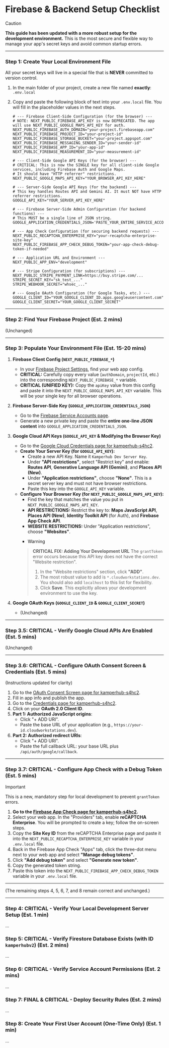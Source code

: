 
# Firebase & Backend Setup Checklist

> [!CAUTION]
> **This guide has been updated with a more robust setup for the development environment.** This is the most secure and flexible way to manage your app's secret keys and avoid common startup errors.

---

### Step 1: Create Your Local Environment File

All your secret keys will live in a special file that is **NEVER** committed to version control.

1.  In the main folder of your project, create a new file named **exactly**:
    `.env.local`

2.  Copy and paste the following block of text into your `.env.local` file. You will fill in the placeholder values in the next steps.

    ```env
    # --- Firebase Client-Side Configuration (for the browser) ---
    # NOTE: NEXT_PUBLIC_FIREBASE_API_KEY is now DEPRECATED. The app will use NEXT_PUBLIC_GOOGLE_MAPS_API_KEY for auth.
    NEXT_PUBLIC_FIREBASE_AUTH_DOMAIN="your-project.firebaseapp.com"
    NEXT_PUBLIC_FIREBASE_PROJECT_ID="your-project-id"
    NEXT_PUBLIC_FIREBASE_STORAGE_BUCKET="your-project.appspot.com"
    NEXT_PUBLIC_FIREBASE_MESSAGING_SENDER_ID="your-sender-id"
    NEXT_PUBLIC_FIREBASE_APP_ID="your-app-id"
    NEXT_PUBLIC_FIREBASE_MEASUREMENT_ID="your-measurement-id"
    
    # --- Client-Side Google API Keys (for the browser) ---
    # CRITICAL: This is now the SINGLE key for all client-side Google services, including Firebase Auth and Google Maps.
    # It should have "HTTP referrer" restrictions.
    NEXT_PUBLIC_GOOGLE_MAPS_API_KEY="YOUR_BROWSER_API_KEY_HERE"

    # --- Server-Side Google API Keys (for the backend) ---
    # This key handles Routes API and Gemini AI. It must NOT have HTTP referrer restrictions.
    GOOGLE_API_KEY="YOUR_SERVER_API_KEY_HERE"
    
    # --- Firebase Server-Side Admin Configuration (for backend functions) ---
    # This MUST be a single line of JSON string.
    GOOGLE_APPLICATION_CREDENTIALS_JSON='PASTE_YOUR_ENTIRE_SERVICE_ACCOUNT_JSON_HERE'

    # --- App Check Configuration (for securing backend requests) ---
    NEXT_PUBLIC_RECAPTCHA_ENTERPRISE_KEY="your-recaptcha-enterprise-site-key"
    NEXT_PUBLIC_FIREBASE_APP_CHECK_DEBUG_TOKEN="your-app-check-debug-token-if-needed"

    # --- Application URL and Environment ---
    NEXT_PUBLIC_APP_ENV="development"

    # --- Stripe Configuration (for subscriptions) ---
    NEXT_PUBLIC_STRIPE_PAYMENT_LINK=https://buy.stripe.com/...
    STRIPE_SECRET_KEY="sk_test_..."
    STRIPE_WEBHOOK_SECRET="whsec_..."
    
    # --- Google OAuth Configuration (for Google Tasks, etc.) ---
    GOOGLE_CLIENT_ID="YOUR_GOOGLE_CLIENT_ID.apps.googleusercontent.com"
    GOOGLE_CLIENT_SECRET="YOUR_GOOGLE_CLIENT_SECRET"
    ```

---

### Step 2: Find Your Firebase Project (Est. 2 mins)
(Unchanged)

---

### Step 3: Populate Your Environment File (Est. 15-20 mins)

1.  **Firebase Client Config (`NEXT_PUBLIC_FIREBASE_*`)**
    *   In your [Firebase Project Settings](https://console.firebase.google.com/u/0/project/kamperhub-s4hc2/settings/general), find your web app config.
    *   **CRITICAL:** Carefully copy every value (`authDomain`, `projectId`, etc.) into the corresponding `NEXT_PUBLIC_FIREBASE_*` variable.
    *   **CRITICAL (UNIFIED KEY):** Copy the `apiKey` value from this config and paste it into the `NEXT_PUBLIC_GOOGLE_MAPS_API_KEY` variable. This will be your single key for all browser operations.

2.  **Firebase Server-Side Key (`GOOGLE_APPLICATION_CREDENTIALS_JSON`)**
    *   Go to the [Firebase Service Accounts page](https://console.firebase.google.com/u/0/project/kamperhub-s4hc2/settings/serviceaccounts/adminsdk).
    *   Generate a new private key and paste the **entire one-line JSON content** into `GOOGLE_APPLICATION_CREDENTIALS_JSON`.

3.  **Google Cloud API Keys (`GOOGLE_API_KEY` & Modifying the Browser Key)**
    *   Go to the [Google Cloud Credentials page for kamperhub-s4hc2](https://console.cloud.google.com/apis/credentials?project=kamperhub-s4hc2).
    *   **Create Your Server Key (for `GOOGLE_API_KEY`):**
        *   Create a new API Key. Name it `Kamperhub Dev Server Key`.
        *   Under **"API restrictions"**, select "Restrict key" and enable: **Routes API**, **Generative Language API (Gemini)**, and **Places API (New)**.
        *   Under **"Application restrictions"**, choose **"None"**. This is a secret server key and must not have browser restrictions.
        *   Paste this key into the `GOOGLE_API_KEY` variable.
    *   **Configure Your Browser Key (for `NEXT_PUBLIC_GOOGLE_MAPS_API_KEY`):**
        *   Find the key that matches the value you put in `NEXT_PUBLIC_GOOGLE_MAPS_API_KEY`.
        *   **API RESTRICTIONS:** Restrict the key to: **Maps JavaScript API**, **Places API (New)**, **Identity Toolkit API** (for Auth), and **Firebase App Check API**.
        *   **WEBSITE RESTRICTIONS:** Under "Application restrictions", choose **"Websites"**.
        *   > [!WARNING]
        >   **CRITICAL FIX: Adding Your Development URL**
        >   The `grantToken` error occurs because this API key does not have the correct "Website restriction".
        >   1.  In the "Website restrictions" section, click **"ADD"**.
        >   2.  The most robust value to add is `*.cloudworkstations.dev`. You should also add `localhost` to this list for flexibility.
        >   3.  Click **Save**. This explicitly allows your development environment to use the key.

4.  **Google OAuth Keys (`GOOGLE_CLIENT_ID` & `GOOGLE_CLIENT_SECRET`)**
    * (Unchanged)

---

### Step 3.5: CRITICAL - Verify Google Cloud APIs Are Enabled (Est. 5 mins)
(Unchanged)

---

### Step 3.6: CRITICAL - Configure OAuth Consent Screen & Credentials (Est. 5 mins)
(Instructions updated for clarity)

1.  Go to the [OAuth Consent Screen page for kamperhub-s4hc2](https://console.cloud.google.com/apis/credentials/consent?project=kamperhub-s4hc2).
2.  Fill in app info and publish the app.
3.  Go to the [Credentials page for kamperhub-s4hc2](https://console.cloud.google.com/apis/credentials?project=kamperhub-s4hc2).
4.  Click on your **OAuth 2.0 Client ID**.
5.  **Part 1: Authorized JavaScript origins**:
    *   Click "+ ADD URI".
    *   Paste the base URL of your application (e.g., `https://your-id.cloudworkstations.dev`).
6.  **Part 2: Authorized redirect URIs**:
    *   Click "+ ADD URI".
    *   Paste the full callback URL: your base URL plus `/api/auth/google/callback`.

---

### Step 3.7: CRITICAL - Configure App Check with a Debug Token (Est. 5 mins)

> [!IMPORTANT]
> This is a new, mandatory step for local development to prevent `grantToken` errors.

1.  **Go to the [Firebase App Check page for kamperhub-s4hc2](https://console.firebase.google.com/project/kamperhub-s4hc2/appcheck/apps).**
2.  Select your web app. In the "Providers" tab, enable **reCAPTCHA Enterprise**. You will be prompted to create a key; follow the on-screen steps.
3.  Copy the **Site Key ID** from the reCAPTCHA Enterprise page and paste it into the `NEXT_PUBLIC_RECAPTCHA_ENTERPRISE_KEY` variable in your `.env.local` file.
4.  Back in the Firebase App Check "Apps" tab, click the three-dot menu next to your web app and select **"Manage debug tokens"**.
5.  Click **"Add debug token"** and select **"Generate new token"**.
6.  Copy the generated token string.
7.  Paste this token into the `NEXT_PUBLIC_FIREBASE_APP_CHECK_DEBUG_TOKEN` variable in your `.env.local` file.

---

(The remaining steps 4, 5, 6, 7, and 8 remain correct and unchanged.)

---

### Step 4: CRITICAL - Verify Your Local Development Server Setup (Est. 1 min)
...

### Step 5: CRITICAL - Verify Firestore Database Exists (with ID `kamperhubv2`) (Est. 2 mins)
...

### Step 6: CRITICAL - Verify Service Account Permissions (Est. 2 mins)
...

### Step 7: FINAL & CRITICAL - Deploy Security Rules (Est. 2 mins)
...

### Step 8: Create Your First User Account (One-Time Only) (Est. 1 min)
...
